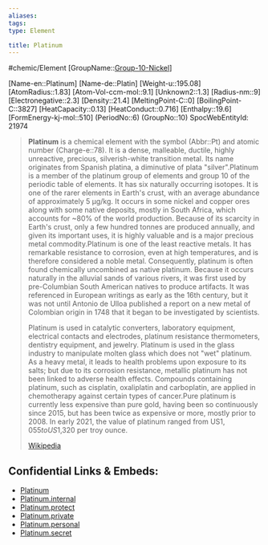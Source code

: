 ```yaml
---
aliases: 
tags: 
type: Element

title: Platinum
---
```

#chemic/Element 
[GroupName::[Group-10-Nickel](chemic/Elements/Group-10-Nickel.md)]

[Name-en::Platinum]
[Name-de::Platin]
[Weight-u::195.08]
[AtomRadius::1.83]
[Atom-Vol-ccm-mol::9.1]
[Unknown2::1.3]
[Radius-nm::9]
[Electronegative::2.3]
[Density::21.4]
[MeltingPoint-C::0]
[BoilingPoint-C::3827]
[HeatCapacity::0.13]
[HeatConduct::0.716]
[Enthalpy::19.6]
[FormEnergy-kj-mol::510]
(PeriodNo::6)
(GroupNo::10)
SpocWebEntityId: 21974


> **Platinum** is a chemical element with the symbol (Abbr::Pt) and atomic number (Charge-e::78). It is a dense, malleable, ductile, highly unreactive, precious, silverish-white transition metal. Its name originates from Spanish platina, a diminutive of plata "silver".Platinum is a member of the platinum group of elements and group 10 of the periodic table of elements. It has six naturally occurring isotopes. It is one of the rarer elements in Earth's crust, with an average abundance of approximately 5 μg/kg. It occurs in some nickel and copper ores along with some native deposits, mostly in South Africa, which accounts for ~80% of the world production. Because of its scarcity in Earth's crust, only a few hundred tonnes are produced annually, and given its important uses, it is highly valuable and is a major precious metal commodity.Platinum is one of the least reactive metals. It has remarkable resistance to corrosion, even at high temperatures, and is therefore considered a noble metal. Consequently, platinum is often found chemically uncombined as native platinum. Because it occurs naturally in the alluvial sands of various rivers, it was first used by pre-Columbian South American natives to produce artifacts. It was referenced in European writings as early as the 16th century, but it was not until Antonio de Ulloa published a report on a new metal of Colombian origin in 1748 that it began to be investigated by scientists.
>
> Platinum is used in catalytic converters, laboratory equipment, electrical contacts and electrodes, platinum resistance thermometers, dentistry equipment, and jewelry. Platinum is used in the glass industry to manipulate molten glass which does not "wet" platinum. As a heavy metal, it leads to health problems upon exposure to its salts; but due to its corrosion resistance, metallic platinum has not been linked to adverse health effects. Compounds containing platinum, such as cisplatin, oxaliplatin and carboplatin, are applied in chemotherapy against certain types of cancer.Pure platinum is currently less expensive than pure gold, having been so continuously since 2015, but has been twice as expensive or more, mostly prior to 2008. In early 2021, the value of platinum ranged from US$1,055 to US$1,320 per troy ounce.
>
> [Wikipedia](https://en.wikipedia.org/wiki/Platinum)



## Confidential Links & Embeds: 
- [Platinum](../../../../_public/chemic/Elements/Group-10-Nickel/Platinum.md) 
- [Platinum.internal](../../../../_internal/chemic/Elements/Group-10-Nickel/Platinum.internal.md) 
- [Platinum.protect](../../../../_protect/chemic/Elements/Group-10-Nickel/Platinum.protect.md) 
- [Platinum.private](../../../../_private/chemic/Elements/Group-10-Nickel/Platinum.private.md) 
- [Platinum.personal](../../../../_personal/chemic/Elements/Group-10-Nickel/Platinum.personal.md) 
- [Platinum.secret](../../../../_secret/chemic/Elements/Group-10-Nickel/Platinum.secret.md) 
